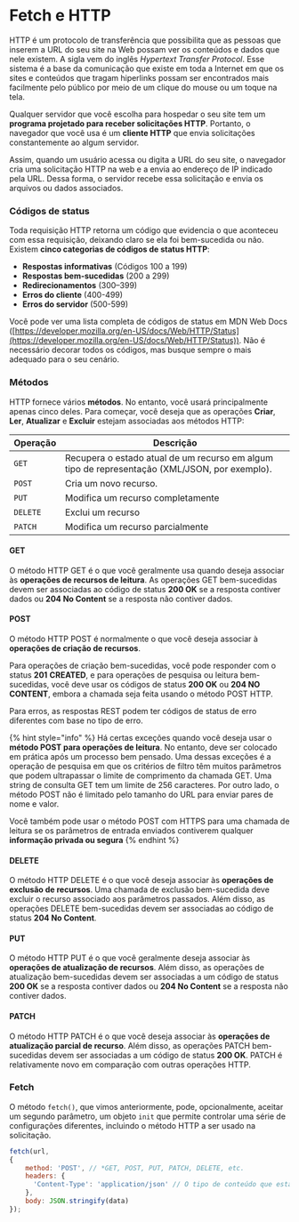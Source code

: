 # Fetch e HTTP

HTTP é um protocolo de transferência que possibilita que as pessoas que inserem a URL do seu site na Web possam ver os conteúdos e dados que nele existem. A sigla vem do inglês _Hypertext Transfer Protocol_. Esse sistema é a base da comunicação que existe em toda a Internet em que os sites e conteúdos que tragam hiperlinks possam ser encontrados mais facilmente pelo público por meio de um clique do mouse ou um toque na tela.

Qualquer servidor que você escolha para hospedar o seu site tem um **programa projetado para receber solicitações HTTP**. Portanto, o navegador que você usa é um **cliente HTTP** que envia solicitações constantemente ao algum servidor.

Assim, quando um usuário acessa ou digita a URL do seu site, o navegador cria uma solicitação HTTP na web e a envia ao endereço de IP indicado pela URL. Dessa forma, o servidor recebe essa solicitação e envia os arquivos ou dados associados.

### Códigos de status

Toda requisição HTTP retorna um código que evidencia o que aconteceu com essa requisição, deixando claro se ela foi bem-sucedida ou não. Existem **cinco categorias de códigos de status HTTP**:

* **Respostas informativas** (Códigos 100 a 199)
* **Respostas bem-sucedidas** (200 a 299)
* **Redirecionamentos** (300–399)
* **Erros do cliente** (400-499)
* **Erros do servidor** (500-599)

Você pode ver uma lista completa de códigos de status em MDN Web Docs ([https://developer.mozilla.org/en-US/docs/Web/HTTP/Status](https://developer.mozilla.org/en-US/docs/Web/HTTP/Status)). Não é necessário decorar todos os códigos, mas busque sempre o mais adequado para o seu cenário.

### Métodos

HTTP fornece vários **métodos**. No entanto, você usará principalmente apenas cinco deles. Para começar, você deseja que as operações **Criar**, **Ler**, **Atualizar** e **Excluir** estejam associadas aos métodos HTTP:

| **Operação** | **Descrição**                                                                                 |
| ------------ | --------------------------------------------------------------------------------------------- |
| `GET`        | Recupera o estado atual de um recurso em algum tipo de representação (XML/JSON, por exemplo). |
| `POST`       | Cria um novo recurso.                                                                         |
| `PUT`        | Modifica um recurso completamente                                                             |
| `DELETE`     | Exclui um recurso                                                                             |
| `PATCH`      | Modifica um recurso parcialmente                                                              |

#### **GET**

O método HTTP GET é o que você geralmente usa quando deseja associar às **operações de recursos de leitura**. As operações GET bem-sucedidas devem ser associadas ao código de status **200 OK** se a resposta contiver dados ou **204 No Content** se a resposta não contiver dados.

#### POST

O método HTTP POST é normalmente o que você deseja associar à **operações de criação de recursos**.&#x20;

Para operações de criação bem-sucedidas, você pode responder com o status **201** **CREATED**, e para operações de pesquisa ou leitura bem-sucedidas, você deve usar os códigos de status **200 OK** ou **204 NO CONTENT**, embora a chamada seja feita usando o método POST HTTP.

Para erros, as respostas REST podem ter códigos de status de erro diferentes com base no tipo de erro.

{% hint style="info" %}
Há certas exceções quando você deseja usar o **método POST para operações de leitura**. No entanto, deve ser colocado em prática após um processo bem pensado. Uma dessas exceções é a operação de pesquisa em que os critérios de filtro têm muitos parâmetros que podem ultrapassar o limite de comprimento da chamada GET. Uma string de consulta GET tem um limite de 256 caracteres. Por outro lado, o método POST não é limitado pelo tamanho do URL para enviar pares de nome e valor.

Você também pode usar o método POST com HTTPS para uma chamada de leitura se os parâmetros de entrada enviados contiverem qualquer **informação privada ou segura**
{% endhint %}

#### DELETE

O método HTTP DELETE é o que você deseja associar às **operações de exclusão de recursos**. Uma chamada de exclusão bem-sucedida deve excluir o recurso associado aos parâmetros passados. Além disso, as operações DELETE bem-sucedidas devem ser associadas ao código de status **204 No Content**.

#### PUT

O método HTTP PUT é o que você geralmente deseja associar às **operações de atualização de recursos**. Além disso, as operações de atualização bem-sucedidas devem ser associadas a um código de status **200 OK** se a resposta contiver dados ou **204 No Content** se a resposta não contiver dados.

#### PATCH

O método HTTP PATCH é o que você deseja associar às **operações de atualização parcial de recurso**. Além disso, as operações PATCH bem-sucedidas devem ser associadas a um código de status **200 OK**. PATCH é relativamente novo em comparação com outras operações HTTP.

### Fetch

O método `fetch()`, que vimos anteriormente, pode, opcionalmente, aceitar um segundo parâmetro, um objeto `init` que permite controlar uma série de configurações diferentes, incluindo o método HTTP a ser usado na solicitação.

```javascript
fetch(url,
{
    method: 'POST', // *GET, POST, PUT, PATCH, DELETE, etc.
    headers: {
      'Content-Type': 'application/json' // O tipo de conteúdo que estamos enviando
    },
    body: JSON.stringify(data)
});
```

